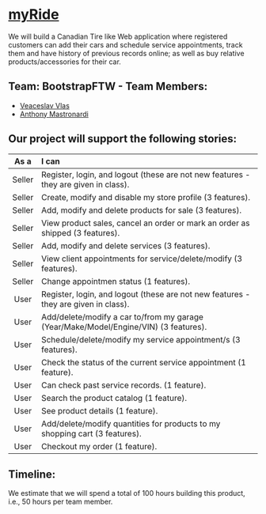 # [myRide](/htdocs)


We will build a Canadian Tire like Web application where registered customers can add their cars and schedule service appointments, track them and have history of previous records online; as well as buy relative products/accessories for their car.

## Team: BootstrapFTW - Team Members:
- [Veaceslav Vlas](https://github.com/vlasslavic)
- [Anthony Mastronardi](https://github.com/antho-mastro)


## Our project will support the following stories:

| **As a** | **I can**                                                                                      |
|:--------:|:-----------------------------------------------------------------------------------------------|
|  Seller  | Register, login, and logout (these are not new features - they are given in class).                |
|  Seller  | Create, modify and disable my store profile (3 features).                                          |
|  Seller  | Add, modify and delete products for sale (3 features).                                             |
|  Seller  | View product sales, cancel an order or mark an order as shipped (3 features).              |
|  Seller  | Add, modify and delete services (3 features).                                                      |
|  Seller  | View client appointments for service/delete/modify (3 features).                               |
|  Seller  | Change appointmen status (1 features).                                                         |
|  User    | Register, login, and logout (these are not new features - they are given in class).            |
|  User    | Add/delete/modify a car to/from my garage (Year/Make/Model/Engine/VIN) (3 features).           |
|  User    | Schedule/delete/modify my service appointment/s (3 features).                                  |
|  User    | Check the status of the current service appointment (1 feature).                               |
|  User    | Can check past service records. (1 feature).                                                   |
|  User    | Search the product catalog (1 feature).                                                        |
|  User    | See product details (1 feature).                                                               |
|  User    | Add/delete/modify quantities for products to my shopping cart (3 features).                    |
|  User    | Checkout my order (1 feature).                                                                 |

## Timeline:
We estimate that we will spend a total of 100 hours building this product, i.e., 50 hours per team member.

